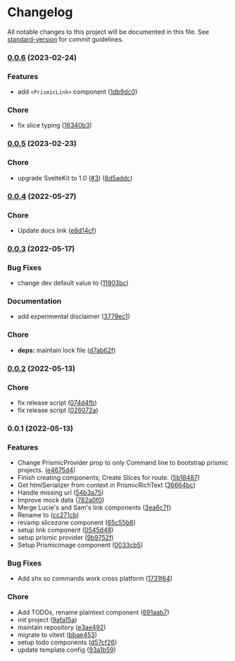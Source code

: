 # Changelog

All notable changes to this project will be documented in this file. See [standard-version](https://github.com/conventional-changelog/standard-version) for commit guidelines.

### [0.0.6](https://github.com/prismicio/prismic-svelte/compare/v0.0.5...v0.0.6) (2023-02-24)


### Features

* add `<PrismicLink>` component ([1db9dc0](https://github.com/prismicio/prismic-svelte/commit/1db9dc0cd6a24de87505b5e1486fe9458cb7be01))


### Chore

* fix slice typing ([16340b3](https://github.com/prismicio/prismic-svelte/commit/16340b320396f69127e89d26dae498baff8fa299))

### [0.0.5](https://github.com/prismicio/prismic-svelte/compare/v0.0.4...v0.0.5) (2023-02-23)

### Chore

- upgrade SvelteKit to 1.0 ([#3](https://github.com/prismicio/prismic-svelte/issues/3)) ([8d5addc](https://github.com/prismicio/prismic-svelte/commit/8d5addcdd669895ccacb666286b57af7825f4869))

### [0.0.4](https://github.com/prismicio/prismic-svelte/compare/v0.0.3...v0.0.4) (2022-05-27)

### Chore

- Update docs link ([e8d14cf](https://github.com/prismicio/prismic-svelte/commit/e8d14cf66ee9c52d624848dbcabe29a531ecae5e))

### [0.0.3](https://github.com/prismicio/prismic-svelte/compare/v0.0.2...v0.0.3) (2022-05-17)

### Bug Fixes

- change dev default value to ([11903bc](https://github.com/prismicio/prismic-svelte/commit/11903bc0e11f86e57bdebee3888c8b7efcffac97))

### Documentation

- add experimental disclaimer ([3779ec1](https://github.com/prismicio/prismic-svelte/commit/3779ec199cbcbf5d04bacbf2274cf484c1eec0db))

### Chore

- **deps:** maintain lock file ([d7ab62f](https://github.com/prismicio/prismic-svelte/commit/d7ab62f28884c2734ef2ae96b6a2f094ef835211))

### [0.0.2](https://github.com/prismicio/prismic-svelte/compare/v0.0.1...v0.0.2) (2022-05-13)

### Chore

- fix release script ([074d4fb](https://github.com/prismicio/prismic-svelte/commit/074d4fbdd6e3a7fd49b2e7fbe6b8a6b7b315491f))
- fix release script ([026072a](https://github.com/prismicio/prismic-svelte/commit/026072ac3ff6fe08e161ac15c8776767af70f0d3))

### 0.0.1 (2022-05-13)

### Features

- Change PrismicProvider prop to only Command line to bootstrap prismic projects. ([e4675d4](https://github.com/prismicio/prismic-svelte/commit/e4675d48d4a2d9fe89c04aa4273948ef2a84d018))
- Finish creating components; Create Slices for route. ([5b18487](https://github.com/prismicio/prismic-svelte/commit/5b1848736dcf5d75e09556a57756017fc46847f4))
- Get htmlSerializer from context in PrismicRichText ([36664bc](https://github.com/prismicio/prismic-svelte/commit/36664bc72d7e9eb6cd353c96ae22ed209143a905))
- Handle missing url ([54b3a75](https://github.com/prismicio/prismic-svelte/commit/54b3a7529eda7b29542483a5b7b0ab33c2b22643))
- Improve mock data ([782a0f0](https://github.com/prismicio/prismic-svelte/commit/782a0f031c41aeefb2d14220146087fc164b6eae))
- Merge Lucie's and Sam's link components ([3ea6c7f](https://github.com/prismicio/prismic-svelte/commit/3ea6c7fdb48ad718a62f0cf70662fdb79e6e7d96))
- Rename to ([cc271cb](https://github.com/prismicio/prismic-svelte/commit/cc271cb285089f3bc6104b771711fe62fb3f5fea))
- revamp slicezone component ([65c55b8](https://github.com/prismicio/prismic-svelte/commit/65c55b84f7c7eea7e65470f6b5a101c7749d2cde))
- setup link component ([0545d48](https://github.com/prismicio/prismic-svelte/commit/0545d48fcb0413f40e917d1f4857996d5f402e69))
- setup prismic provider ([9b9752f](https://github.com/prismicio/prismic-svelte/commit/9b9752fce5f4754bc195e83f44a4bb081e203b95))
- Setup Prismicimage component ([0033cb5](https://github.com/prismicio/prismic-svelte/commit/0033cb515f2444a5f45040d28a27bf05ac7e0dd0))

### Bug Fixes

- Add shx so commands work cross platform ([1731f64](https://github.com/prismicio/prismic-svelte/commit/1731f64fa9310fdb93cf15b250320e0939d73f8b))

### Chore

- Add TODOs, rename plaintext component ([691aab7](https://github.com/prismicio/prismic-svelte/commit/691aab7bc9d47d2bdb47024e30ca90301813c85d))
- init project ([9afa15a](https://github.com/prismicio/prismic-svelte/commit/9afa15a8a4372de8eb5b16e087433d2a640a93a0))
- maintain repository ([e3ae492](https://github.com/prismicio/prismic-svelte/commit/e3ae492c0c03e121c8bddf03c96065485a448863))
- migrate to vitest ([bbae453](https://github.com/prismicio/prismic-svelte/commit/bbae45309262b845dde7149ffad938bcc8aabc66))
- setup todo components ([d57cf26](https://github.com/prismicio/prismic-svelte/commit/d57cf263f5294d9227a43bb9bb82e9e788dca09e))
- update template config ([93a1b59](https://github.com/prismicio/prismic-svelte/commit/93a1b5971cf796f6eb9433044defc67eccf56bd2))
